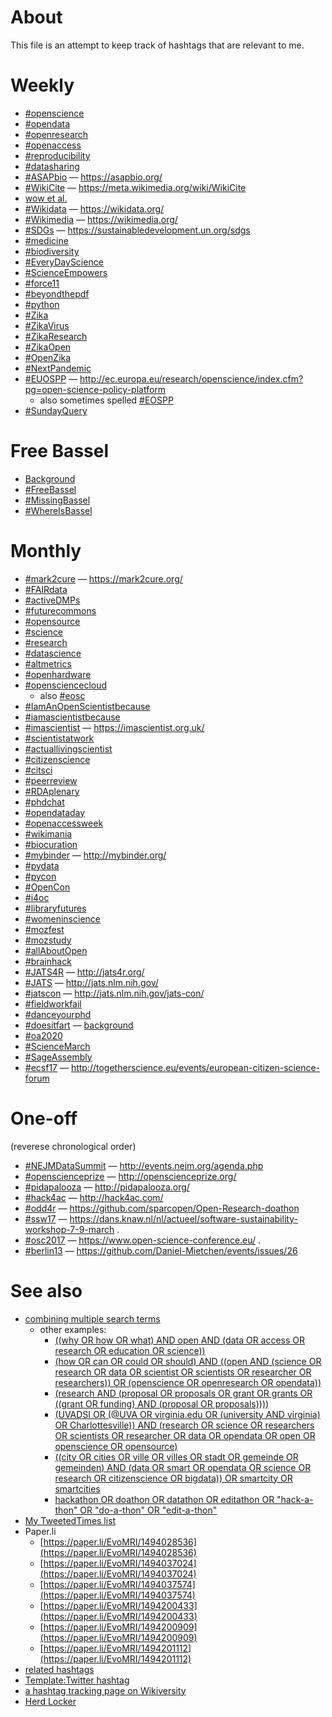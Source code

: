 # About

This file is an attempt to keep track of hashtags that are relevant to me.

# Weekly

* [#openscience](https://twitter.com/hashtag/openscience?vertical=default&src=hash)
* [#opendata](https://twitter.com/hashtag/opendata?vertical=default&src=hash)
* [#openresearch](https://twitter.com/hashtag/openresearch?vertical=default&src=hash)
* [#openaccess](https://twitter.com/hashtag/openaccess?vertical=default&src=hash)
* [#reproducibility](https://twitter.com/hashtag/reproducibility?vertical=default&src=hash)
* [#datasharing](https://twitter.com/hashtag/datasharing?vertical=default&src=hash)
* [#ASAPbio](https://twitter.com/hashtag/ASAPbio?vertical=default&src=hash) &mdash; https://asapbio.org/
* [#WikiCite](https://twitter.com/hashtag/WikiCite?vertical=default&src=hash) &mdash; https://meta.wikimedia.org/wiki/WikiCite
* [wow et al.](https://twitter.com/search?vertical=default&q=(wow%20OR%20wonderful)%20AND%20(science%20OR%20research%20OR%20data%20OR%20scientist%20OR%20scientists%20OR%20researcher%20OR%20researchers%20OR%20mietchen%20OR%20evomri%20OR%20opendata%20OR%20openaccess%20OR%20openscience%20OR%20openresearch%20OR%20opensource%20OR%20wikidata%20OR%20reproducible%20OR%20reproducibility%20OR%20biodiversity%20OR%20plos%20OR%20Wikicite%20OR%20contentmine%20OR%20Wikisource%20OR%20wikimedia%20OR%20citizenscience%20OR%20sdgs))
* [#Wikidata](https://twitter.com/hashtag/Wikidata?vertical=default&src=hash) &mdash; https://wikidata.org/
* [#Wikimedia](https://twitter.com/hashtag/Wikimedia?vertical=default&src=hash) &mdash; https://wikimedia.org/
* [#SDGs](https://twitter.com/hashtag/SDGs?vertical=default&src=hash) &mdash; https://sustainabledevelopment.un.org/sdgs
* [#medicine](https://twitter.com/hashtag/medicine?vertical=default&src=hash)
* [#biodiversity](https://twitter.com/hashtag/biodiversity?vertical=default&src=hash)
* [#EveryDayScience](https://twitter.com/hashtag/EveryDayScience?vertical=default&src=hash)
* [#ScienceEmpowers](https://twitter.com/hashtag/ScienceEmpowers?vertical=default&src=hash)
* [#force11](https://twitter.com/hashtag/force11?vertical=default&src=hash)
* [#beyondthepdf](https://twitter.com/hashtag/beyondthepdf?vertical=default&src=hash)
* [#python](https://twitter.com/hashtag/python?vertical=default&src=hash)
* [#Zika](https://twitter.com/hashtag/Zika?vertical=default&src=hash)
* [#ZikaVirus](https://twitter.com/hashtag/ZikaVirus?vertical=default&src=hash)
* [#ZikaResearch](https://twitter.com/hashtag/ZikaResearch?vertical=default&src=hash)
* [#ZikaOpen](https://twitter.com/hashtag/ZikaOpen?vertical=default&src=hash)
* [#OpenZika](https://twitter.com/hashtag/OpenZika?vertical=default&src=hash)
* [#NextPandemic](https://twitter.com/hashtag/NextPandemic?vertical=default&src=hash)
* [#EUOSPP](https://twitter.com/hashtag/EUOSPP?vertical=default&src=hash) &mdash; http://ec.europa.eu/research/openscience/index.cfm?pg=open-science-policy-platform
  - also sometimes spelled [#EOSPP](https://twitter.com/hashtag/EOSPP?vertical=default&src=hash)
* [#SundayQuery](https://twitter.com/hashtag/SundayQuery?vertical=default&src=hash)

# Free Bassel
* [Background](https://meta.wikimedia.org/wiki/Free_Bassel)
* [#FreeBassel](https://twitter.com/hashtag/FreeBassel?vertical=default&src=hash)
* [#MissingBassel](https://twitter.com/hashtag/MissingBassel?vertical=default&src=hash)
* [#WhereIsBassel](https://twitter.com/hashtag/WhereIsBassel?vertical=default&src=hash)

# Monthly

* [#mark2cure](https://twitter.com/hashtag/mark2cure?vertical=default&src=hash) &mdash; https://mark2cure.org/
* [#FAIRdata](https://twitter.com/hashtag/FAIRdata?vertical=default&src=hash)
* [#activeDMPs](https://twitter.com/hashtag/activeDMPs?vertical=default&src=hash)
* [#futurecommons](https://twitter.com/hashtag/futurecommons?vertical=default&src=hash)
* [#opensource](https://twitter.com/hashtag/opensource?vertical=default&src=hash)
* [#science](https://twitter.com/hashtag/science?vertical=default&src=hash)
* [#research](https://twitter.com/hashtag/research?vertical=default&src=hash)
* [#datascience](https://twitter.com/hashtag/datascience?vertical=default&src=hash)
* [#altmetrics](https://twitter.com/hashtag/altmetrics?vertical=default&src=hash)
* [#openhardware](https://twitter.com/hashtag/openhardware?vertical=default&src=hash)
* [#opensciencecloud](https://twitter.com/hashtag/opensciencecloud?vertical=default&src=hash)
  - also [#eosc](https://twitter.com/hashtag/eosc?vertical=default&src=hash)
* [#IamAnOpenScientistbecause](https://twitter.com/hashtag/IamAnOpenScientistbecause?vertical=default&src=hash)
* [#iamascientistbecause](https://twitter.com/hashtag/iamascientistbecause?vertical=default&src=hash)
* [#imascientist](https://twitter.com/hashtag/imascientist?vertical=default&src=hash) &mdash; https://imascientist.org.uk/
* [#scientistatwork](https://twitter.com/hashtag/scientistatwork?vertical=default&src=hash)
* [#actuallivingscientist](https://twitter.com/hashtag/actuallivingscientist?vertical=default&src=hash)
* [#citizenscience](https://twitter.com/hashtag/citizenscience?vertical=default&src=hash)
* [#citsci](https://twitter.com/hashtag/citsci?vertical=default&src=hash)
* [#peerreview](https://twitter.com/hashtag/peerreview?vertical=default&src=hash)
* [#RDAplenary](https://twitter.com/hashtag/RDAplenary?vertical=default&src=hash)
* [#phdchat](https://twitter.com/hashtag/phdchat?vertical=default&src=hash)
* [#opendataday](https://twitter.com/hashtag/opendataday?vertical=default&src=hash)
* [#openaccessweek](https://twitter.com/hashtag/openaccessweek?vertical=default&src=hash)
* [#wikimania](https://twitter.com/hashtag/wikimania?vertical=default&src=hash)
* [#biocuration](https://twitter.com/hashtag/biocuration?vertical=default&src=hash)
* [#mybinder](https://twitter.com/hashtag/mybinder?vertical=default&src=hash) &mdash; http://mybinder.org/
* [#pydata](https://twitter.com/hashtag/pydata?vertical=default&src=hash)
* [#pycon](https://twitter.com/hashtag/pycon?vertical=default&src=hash)
* [#OpenCon](https://twitter.com/hashtag/OpenCon?vertical=default&src=hash)
* [#i4oc](https://twitter.com/hashtag/i4oc?vertical=default&src=hash)
* [#libraryfutures](https://twitter.com/hashtag/libraryfutures?vertical=default&src=hash)
* [#womeninscience](https://twitter.com/hashtag/womeninscience?vertical=default&src=hash)
* [#mozfest](https://twitter.com/hashtag/mozfest?vertical=default&src=hash)
* [#mozstudy](https://twitter.com/hashtag/mozstudy?vertical=default&src=hash)
* [#allAboutOpen](https://twitter.com/hashtag/allAboutOpen?vertical=default&src=hash)
* [#brainhack](https://twitter.com/hashtag/brainhack?vertical=default&src=hash)
* [#JATS4R](https://twitter.com/hashtag/JATS4R?vertical=default&src=hash) &mdash; http://jats4r.org/
* [#JATS](https://twitter.com/hashtag/JATS?vertical=default&src=hash) &mdash; http://jats.nlm.nih.gov/
* [#jatscon](https://twitter.com/hashtag/jatscon?vertical=default&src=hash) &mdash; http://jats.nlm.nih.gov/jats-con/
* [#fieldworkfail](https://twitter.com/hashtag/fieldworkfail?vertical=default&src=hash)
* [#danceyourphd](https://twitter.com/hashtag/danceyourphd?vertical=default&src=hash)
* [#doesitfart](https://twitter.com/hashtag/doesitfart?vertical=default&src=hash) &mdash; [background](http://gizmodo.com/brilliant-scientists-are-compiling-a-database-of-fartin-1791019159)
* [#oa2020](https://twitter.com/hashtag/oa2020?src=hash) 
* [#ScienceMarch](https://twitter.com/hashtag/ScienceMarch?src=hash) 
* [#SageAssembly](https://twitter.com/hashtag/SageAssembly?src=hash) 
* [#ecsf17](https://twitter.com/hashtag/ecsf17?src=hash) &mdash; http://togetherscience.eu/events/european-citizen-science-forum

# One-off

(reverese chronological order)

* [#NEJMDataSummit](https://twitter.com/hashtag/NEJMDataSummit?vertical=default&src=hash) &mdash; http://events.nejm.org/agenda.php
* [#openscienceprize](https://twitter.com/hashtag/openscienceprize?vertical=default&src=hash) &mdash; http://openscienceprize.org/
* [#pidapalooza](https://twitter.com/hashtag/pidapalooza?vertical=default&src=hash) &mdash; http://pidapalooza.org/
* [#hack4ac](https://twitter.com/hashtag/hack4ac?vertical=default&src=hash) &mdash; http://hack4ac.com/
* [#odd4r](https://twitter.com/hashtag/odd4r?vertical=default&src=hash) &mdash; https://github.com/sparcopen/Open-Research-doathon
* [#ssw17](https://twitter.com/hashtag/sssw17?vertical=default&src=hash) &mdash; https://dans.knaw.nl/nl/actueel/software-sustainability-workshop-7-9-march .
* [#osc2017](https://twitter.com/hashtag/osc2017?vertical=default&src=hash) &mdash; https://www.open-science-conference.eu/  .
* [#berlin13](https://twitter.com/hashtag/Berlin13?src=hash) &mdash; https://github.com/Daniel-Mietchen/events/issues/26

# See also

* [combining multiple search terms](https://twitter.com/search?vertical=default&q=openscienceprize%20OR%20%22open%20scienceprize%22%20OR%20(openscience%20AND%20prize))
  - other examples:
    - [((why OR how OR what) AND open AND (data OR access OR research OR education OR science))](https://twitter.com/search?vertical=default&q=((why%20OR%20how%20OR%20what)%20AND%20open%20AND%20(data%20OR%20access%20OR%20research%20OR%20education%20OR%20science)))
    - [(how OR can OR could OR should) AND ((open AND (science OR research OR data OR scientist OR scientists OR researcher OR researchers)) OR (openscience OR openresearch OR opendata))](https://twitter.com/search?vertical=default&q=(how%20OR%20can%20OR%20could%20OR%20should)%20AND%20((open%20AND%20(science%20OR%20research%20OR%20data%20OR%20scientist%20OR%20scientists%20OR%20researcher%20OR%20researchers))%20OR%20(openscience%20OR%20openresearch%20OR%20opendata)))
    - [(research AND (proposal OR proposals OR grant OR grants OR ((grant OR funding) AND (proposal OR proposals))))](https://twitter.com/search?vertical=default&q=(research%20AND%20(proposal%20OR%20proposals%20OR%20grant%20OR%20grants%20OR%20((grant%20OR%20funding)%20AND%20(proposal%20OR%20proposals)))))
    - [(UVADSI OR (@UVA OR virginia.edu OR (university AND virginia) OR Charlottesville)) AND (research OR science OR researchers OR scientists OR researcher OR data OR opendata OR open OR openscience OR opensource)](https://twitter.com/search?vertical=default&q=(UVADSI%20OR%20(@UVA%20OR%20virginia.edu%20OR%20(university%20AND%20virginia)%20OR%20Charlottesville))%20AND%20(research%20OR%20science%20OR%20researchers%20OR%20scientists%20OR%20researcher%20OR%20data%20OR%20opendata%20OR%20open%20OR%20openscience%20OR%20opensource))
    - [((city OR cities OR ville OR villes OR stadt OR gemeinde OR gemeinden) AND (data OR smart OR opendata OR science OR research OR citizenscience OR bigdata)) OR smartcity OR smartcities](https://twitter.com/search?vertical=default&q=((city%20OR%20cities%20OR%20ville%20OR%20villes%20OR%20stadt%20OR%20gemeinde%20OR%20gemeinden)%20AND%20(data%20OR%20smart%20OR%20opendata%20OR%20science%20OR%20research%20OR%20citizenscience%20OR%20bigdata))%20OR%20smartcity%20OR%20smartcities)
    - [hackathon OR doathon OR datathon OR editathon OR "hack-a-thon" OR "do-a-thon" OR "edit-a-thon"](https://twitter.com/search?vertical=default&q=hackathon%20OR%20doathon%20OR%20datathon%20OR%20editathon%20OR%20%22hack-a-thon%22%20OR%20%22do-a-thon%22%20OR%20%22edit-a-thon%22)
* [My TweetedTimes list](https://www.wikidata.org/wiki/User:Daniel_Mietchen/TweetedTimes)
* Paper.li
  - [https://paper.li/EvoMRI/1494028536](https://paper.li/EvoMRI/1494028536)
  - [https://paper.li/EvoMRI/1494037024](https://paper.li/EvoMRI/1494037024)
  - [https://paper.li/EvoMRI/1494037574](https://paper.li/EvoMRI/1494037574)
  - [https://paper.li/EvoMRI/1494200433](https://paper.li/EvoMRI/1494200433)
  - [https://paper.li/EvoMRI/1494200909](https://paper.li/EvoMRI/1494200909)
  - [https://paper.li/EvoMRI/1494201112](https://paper.li/EvoMRI/1494201112)
* [related hashtags](http://hashtagify.me/hashtag/openscience)
* [Template:Twitter hashtag](http://wiki.openstreetmap.org/wiki/Template:Twitter_hashtag)
* [a hashtag tracking page on Wikiversity](https://en.wikiversity.org/wiki/User:Daniel_Mietchen/Hashtags)
* [Herd Locker](http://theherdlocker.com/)

